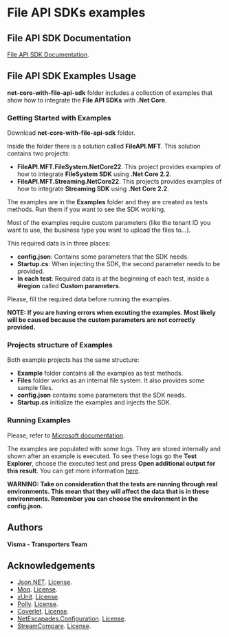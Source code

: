 # File API SDKs examples

## File API SDK Documentation

[File API SDK Documentation](https://github.com/VR-API-Integration/file-api-integration-examples/tree/main/net-core-with-file-api-sdk/docs#readme).

## File API SDK Examples Usage

**net-core-with-file-api-sdk** folder includes a collection of examples that show how to integrate the **File API SDKs** with **.Net Core**.

### Getting Started with Examples

Download **net-core-with-file-api-sdk** folder.

Inside the folder there is a solution called **FileAPI.MFT**. This solution contains two projects:
  - **FileAPI.MFT.FileSystem.NetCore22**. This project provides examples of how to integrate **FileSystem SDK** using **.Net Core 2.2**.
  - **FileAPI.MFT.Streaming.NetCore22**. This projects provides examples of how to integrate **Streaming SDK** using **.Net Core 2.2**.

The examples are in the **Examples** folder and they are created as tests methods. Run them if you want to see the SDK working.

Most of the examples require custom parameters (like the tenant ID you want to use, the business type you want to upload the files to...).

This required data is in three places:
  - **config.json**: Contains some parameters that the SDK needs.
  - **Startup.cs**: When injecting the SDK, the second parameter needs to be provided.
  - **In each test**: Required data is at the beginning of each test, inside a **#region** called **Custom parameters**.

Please, fill the required data before running the examples.

**NOTE: If you are having errors when excuting the examples. Most likely will be caused because the custom parameters are not correctly provided.**

### Projects structure of Examples

Both example projects has the same structure:
  - **Example** folder contains all the examples as test methods.
  - **Files** folder works as an internal file system. It also provides some sample files.
  - **config.json** contains some parameters that the SDK needs.
  - **Startup.cs** initialize the examples and injects the SDK.

### Running Examples

Please, refer to [Microsoft documentation](https://docs.microsoft.com/en-us/visualstudio/test/run-unit-tests-with-test-explorer?view=vs-2019).

The examples are populated with some logs. They are stored internally and shown after an example is executed. To see these logs go the **Test Explorer**, choose the executed test and press **Open additional output for this result**. You can get more information [here](https://xunit.net/docs/capturing-output).

**WARNING: Take on consideration that the tests are running through real environments. This mean that they will affect the data that is in these environments. Remember you can choose the environment in the config.json.**


## Authors

**Visma - Transporters Team**
	
## Acknowledgements

- [Json.NET](https://github.com/JamesNK/Newtonsoft.Json). [License](https://github.com/JamesNK/Newtonsoft.Json/blob/master/LICENSE.md).
- [Moq](https://github.com/moq/moq4xunit). [License](https://raw.githubusercontent.com/moq/moq4/master/License.txt).
- [xUnit](https://github.com/xunit/xunit). [License](https://github.com/xunit/xunit/blob/main/LICENSE).
- [Polly](https://github.com/App-vNext/Polly). [License](https://github.com/App-vNext/Polly/blob/master/LICENSE.txt).
- [Coverlet](https://github.com/coverlet-coverage/coverlet). [License](https://github.com/coverlet-coverage/coverlet/blob/master/LICENSE).
- [NetEscapades.Configuration](https://github.com/andrewlock/NetEscapades.Configuration). [License](https://github.com/andrewlock/NetEscapades.Configuration/blob/master/LICENSE).
- [StreamCompare](https://github.com/neosmart/StreamCompare). [License](https://github.com/neosmart/StreamCompare/blob/master/LICENSE).	
